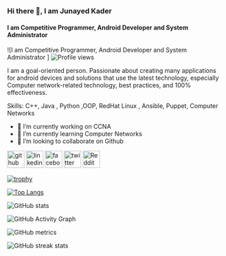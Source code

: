 ### Hi there 👋, I am Junayed Kader
#### I am Competitive Programmer, Android Developer and System Administrator 
![I am Competitive Programmer, Android Developer and System Administrator ]
![Profile views](https://gpvc.arturio.dev/JunayedKader)

I am a goal-oriented person. Passionate about creating many applications for android devices and solutions that use the latest technology, especially Computer network-related technology, best practices, and 100% effectiveness. 

Skills: C++, Java , Python ,OOP, RedHat Linux , Ansible, Puppet, Computer Networks

- 🔭 I’m currently working on CCNA 
- 🌱 I’m currently learning Computer Networks 
- 👯 I’m looking to collaborate on Github 
 

[<img src='https://cdn.jsdelivr.net/npm/simple-icons@3.0.1/icons/github.svg' alt='github' height='40'>](https://github.com/JunayedKader)  [<img src='https://cdn.jsdelivr.net/npm/simple-icons@3.0.1/icons/linkedin.svg' alt='linkedin' height='40'>](https://www.linkedin.com/in/junayed-kader-23a467183/)  [<img src='https://cdn.jsdelivr.net/npm/simple-icons@3.0.1/icons/facebook.svg' alt='facebook' height='40'>](https://www.facebook.com/junayedkader.jk)  [<img src='https://cdn.jsdelivr.net/npm/simple-icons@3.0.1/icons/twitter.svg' alt='twitter' height='40'>](https://twitter.com/kader_junayed)  [<img src='https://cdn.jsdelivr.net/npm/simple-icons@3.0.1/icons/reddit.svg' alt='Reddit' height='40'>](https://www.reddit.com/user/JunayedKader)  

[![trophy](https://github-profile-trophy.vercel.app/?username=JunayedKader)](https://github.com/ryo-ma/github-profile-trophy)

[![Top Langs](https://github-readme-stats.vercel.app/api/top-langs/?username=JunayedKader&layout=compact)](https://github.com/anuraghazra/github-readme-stats)


![GitHub stats](https://github-readme-stats.vercel.app/api?username=JunayedKader&show_icons=true&count_private=true)  

![GitHub Activity Graph](https://activity-graph.herokuapp.com/graph?username=JunayedKader)  

![GitHub metrics](https://metrics.lecoq.io/JunayedKader)  

![GitHub streak stats](https://github-readme-streak-stats.herokuapp.com/?user=JunayedKader)  


